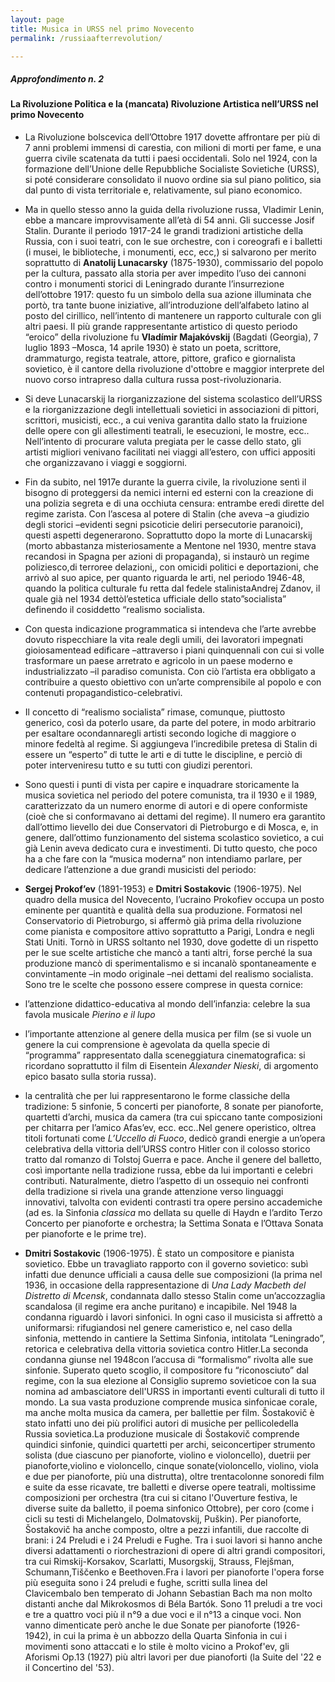 ```yaml
---
layout: page
title: Musica in URSS nel primo Novecento
permalink: /russiaafterrevolution/

---
```



##### Approfondimento n. 2
#### La Rivoluzione Politica e la (mancata) Rivoluzione Artistica nell’URSS nel primo Novecento



 - La Rivoluzione bolscevica dell’Ottobre 1917 dovette affrontare per più di 7 anni problemi immensi di carestia, con milioni di morti per fame, e una guerra civile scatenata da tutti i paesi occidentali. Solo nel 1924, con la formazione dell’Unione delle Repubbliche Socialiste Sovietiche (URSS), si poté considerare consolidato il nuovo ordine sia sul piano politico, sia dal punto di vista territoriale e, relativamente, sul piano economico.

 - Ma in quello stesso anno la guida della rivoluzione russa, Vladimir Lenin, ebbe a mancare improvvisamente all’età di 54 anni. Gli successe Josif Stalin. Durante il periodo 1917-24 le grandi tradizioni artistiche della Russia, con i suoi teatri, con le sue orchestre, con i coreografi e i balletti (i musei, le biblioteche, i monumenti, ecc, ecc,) si salvarono per merito soprattutto di **Anatolij Lunacarsky** (1875-1930), commissario del popolo per la cultura, passato alla storia per aver impedito l’uso dei cannoni contro i monumenti storici di Leningrado durante l’insurrezione dell’ottobre 1917: questo fu un simbolo della sua azione illuminata che portò, tra tante buone iniziative, all’introduzione dell’alfabeto latino al posto del cirillico, nell’intento di mantenere un rapporto culturale con gli altri paesi. Il più grande rappresentante artistico di questo periodo “eroico” della rivoluzione fu **Vladímir Majakóvskij** (Bagdati (Georgia), 7 luglio 1893 –Mosca, 14 aprile 1930) è stato un poeta, scrittore, drammaturgo, regista teatrale, attore, pittore, grafico e giornalista sovietico, è il cantore della rivoluzione d'ottobre e maggior interprete del nuovo corso intrapreso dalla cultura russa post-rivoluzionaria.

 - Si deve Lunacarskij la riorganizzazione del sistema scolastico dell’URSS e la riorganizzazione degli intellettuali sovietici in associazioni di pittori, scrittori, musicisti, ecc., a cui veniva garantita dallo stato la fruizione delle opere con gli allestimenti teatrali, le esecuzioni, le mostre, ecc.. Nell’intento di procurare valuta pregiata per le casse dello stato, gli artisti migliori venivano facilitati nei viaggi all’estero, con uffici appositi che organizzavano i viaggi e soggiorni.  

 - Fin da subito, nel 1917e durante la guerra civile, la rivoluzione sentì il bisogno di proteggersi da nemici interni ed esterni con la creazione di una polizia segreta e di una occhiuta censura: entrambe eredi dirette del regime zarista. Con l’ascesa al potere di Stalin (che aveva –a giudizio degli storici –evidenti segni psicoticie deliri persecutorie paranoici), questi aspetti degenerarono. Soprattutto dopo la morte di Lunacarskij (morto abbastanza misteriosamente a Mentone nel 1930, mentre stava recandosi in Spagna per azioni di propaganda), si instaurò un regime poliziesco,di terroree delazioni,, con omicidi politici e deportazioni, che arrivò al suo apice, per quanto riguarda le arti, nel periodo 1946-48, quando la politica culturale fu retta dal fedele stalinistaAndrej Zdanov, il quale già nel 1934 dettòl’estetica ufficiale dello stato”socialista” definendo il cosiddetto “realismo socialista.

 -  Con questa indicazione programmatica si intendeva che l’arte avrebbe dovuto rispecchiare la vita reale degli umili, dei lavoratori impegnati gioiosamentead edificare –attraverso i piani quinquennali con cui si volle trasformare un paese arretrato e agricolo in un paese moderno e industrializzato –il paradiso comunista. Con ciò l’artista era obbligato a contribuire a questo obiettivo con un’arte comprensibile al popolo e con contenuti propagandistico-celebrativi.

 - Il concetto di “realismo socialista” rimase, comunque, piuttosto generico, così da poterlo usare, da parte del potere, in modo arbitrario per esaltare ocondannaregli artisti secondo logiche di maggiore o minore fedeltà al regime. Si aggiungeva l’incredibile pretesa di Stalin di essere un “esperto” di tutte le arti e di tutte le discipline, e perciò di poter interveniresu tutto e su tutti con giudizi perentori.

 - Sono questi i punti di vista per capire e inquadrare storicamente la musica sovietica nel periodo del potere comunista, tra il 1930 e il 1989, caratterizzato da un numero enorme di autori e di opere conformiste (cioè che si conformavano ai dettami del regime). Il numero era garantito dall’ottimo lievello dei due Conservatori di Pietroburgo e di Mosca, e, in genere, dall’ottimo funzionamento del sistema scolastico sovietico, a cui già Lenin aveva dedicato cura e investimenti. Di tutto questo, che poco ha a che fare con la “musica moderna” non intendiamo parlare, per dedicare l’attenzione a due grandi musicisti del periodo:


- **Sergej Prokof’ev** (1891-1953) e **Dmitri Sostakovic** (1906-1975). Nel quadro della musica del Novecento, l’ucraino Prokofiev occupa un posto eminente per quantità e qualità della sua produzione. Formatosi nel Conservatorio di Pietroburgo, si affermò già prima della rivoluzione come pianista e compositore attivo soprattutto a Parigi, Londra e negli Stati Uniti. Tornò in URSS soltanto nel 1930, dove godette di un rispetto per le sue scelte artistiche che mancò a tanti altri, forse perché la sua produzione mancò di sperimentalismo e si incanalò spontaneamente e convintamente –in modo originale –nei dettami del realismo socialista. Sono tre le scelte che possono essere comprese in questa cornice:

* l’attenzione didattico-educativa al mondo dell’infanzia: celebre la sua favola musicale *Pierino e il lupo*

* l’importante attenzione al genere della musica per film (se si vuole un genere la cui comprensione è agevolata da quella specie di “programma” rappresentato dalla sceneggiatura cinematografica: si ricordano soprattutto il film di Eisentein *Alexander Nieski*, di argomento epico basato sulla storia russa).

* la centralità che per lui rappresentarono le forme classiche della tradizione: 5 sinfonie, 5 concerti per pianoforte, 8 sonate per pianoforte, quartetti d’archi, musica da camera (tra cui spiccano tante composizioni per chitarra per l’amico Afas’ev, ecc. ecc..Nel genere operistico, oltrea titoli fortunati come *L’Uccello di Fuoco*, dedicò grandi energie a un’opera celebrativa della vittoria dell’URSS contro Hitler con il colosso storico tratto dal romanzo di Tolstoj Guerra e pace. Anche il genere del balletto, così importante nella tradizione russa, ebbe da lui importanti e celebri contributi. Naturalmente, dietro l’aspetto di un ossequio nei confronti della tradizione si rivela una grande attenzione verso linguaggi innovativi, talvolta con evidenti contrasti tra opere persino accademiche (ad es. la Sinfonia *classica* mo dellata su quelle di Haydn e l’ardito Terzo Concerto per pianoforte e orchestra; la Settima Sonata e l’Ottava Sonata per pianoforte e le prime tre).

- **Dmitri Sostakovic** (1906-1975). È stato un compositore e pianista sovietico. Ebbe un travagliato rapporto con il governo sovietico: subì infatti due denunce ufficiali a causa delle sue composizioni (la prima nel 1936, in occasione della rappresentazione di *Una Lady Macbeth del Distretto di Mcensk*, condannata dallo stesso Stalin come un’accozzaglia scandalosa (il regime era anche puritano) e incapibile. Nel 1948 la condanna riguardò i lavori sinfonici. In ogni caso il musicista si affrettò a uniformarsi: rifugiandosi nel genere cameristico e, nel caso della sinfonia, mettendo in cantiere la Settima Sinfonia, intitolata “Leningrado”, retorica e celebrativa della vittoria sovietica contro Hitler.La seconda condanna giunse nel 1948con l’accusa di “formalismo” rivolta alle sue sinfonie. Superato queto scoglio, il compositore fu “riconosciuto” dal regime, con la sua elezione al Consiglio supremo sovieticoe con la sua nomina ad ambasciatore dell'URSS in importanti eventi culturali di tutto il mondo. La sua vasta produzione comprende musica sinfonicae corale, ma anche molta musica da camera, per ballettie per film. Šostakovič è stato infatti uno dei più prolifici autori di musiche per pellicoledella Russia sovietica.La produzione musicale di Šostakovič comprende quindici sinfonie, quindici quartetti per archi, seiconcertiper strumento solista (due ciascuno per pianoforte, violino e violoncello), duetrii per pianoforte,violino e violoncello, cinque sonate(violoncello, violino, viola e due per pianoforte, più una distrutta), oltre trentacolonne sonoredi film e suite da esse ricavate, tre balletti e diverse opere teatrali, moltissime composizioni per orchestra (tra cui si citano l'Ouverture festiva, le diverse suite da balletto, il poema sinfonico Ottobre), per coro (come i cicli su testi di Michelangelo, Dolmatovskij, Puškin). Per pianoforte, Šostakovič ha anche composto, oltre a pezzi infantili, due raccolte di brani: i 24 Preludi e i 24 Preludi e Fughe. Tra i suoi lavori si hanno anche diversi adattamenti o riorchestrazioni di opere di altri grandi compositori, tra cui Rimskij-Korsakov, Scarlatti, Musorgskij, Strauss, Flejšman, Schumann,Tiščenko e Beethoven.Fra i lavori per pianoforte l'opera forse più eseguita sono i 24 preludi e fughe, scritti sulla linea del Clavicembalo ben temperato di Johann Sebastian Bach ma non molto distanti anche dal Mikrokosmos di Béla Bartók. Sono 11 preludi a tre voci e tre a quattro voci più il n°9 a due voci e il n°13 a cinque voci. Non vanno dimenticate però anche le due Sonate per pianoforte (1926-1942), in cui la prima è un abbozzo della Quarta Sinfonia in cui i movimenti sono attaccati e lo stile è molto vicino a Prokof'ev, gli Aforismi Op.13 (1927) più altri lavori per due pianoforti (la Suite del '22 e il Concertino del '53).
